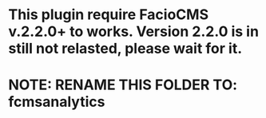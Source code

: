 # This plugin require FacioCMS v.2.2.0+ to works. Version 2.2.0 is in still not relasted, please wait for it.
# NOTE: RENAME THIS FOLDER TO: fcmsanalytics 
